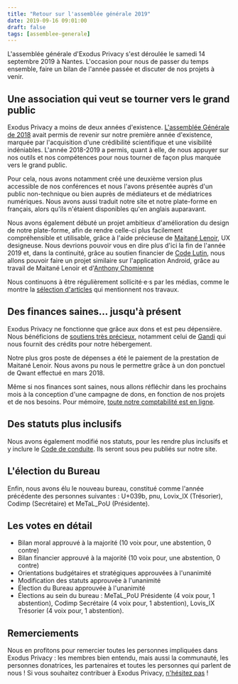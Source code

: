 ```yaml
---
title: "Retour sur l'assemblée générale 2019"
date: 2019-09-16 09:01:00
draft: false
tags: [assemblee-generale]
---
```


L'assemblée générale d'Exodus Privacy s'est déroulée le samedi 14 septembre 2019 à Nantes. L'occasion pour nous de passer du temps ensemble, faire un bilan de l'année passée et discuter de nos projets à venir.

## Une association qui veut se tourner vers le grand public

Exodus Privacy a moins de deux années d'existence. [L'assemblée Générale de 2018](/fr/post/assemblee-generale2018/) avait permis de revenir sur notre première année d'existence, marquée par l'acquisition d'une crédibilité scientifique et une visibilité indéniables. L'année 2018-2019 a permis, quant à elle, de nous appuyer sur nos outils et nos compétences pour nous tourner de façon plus marquée vers le grand public.

Pour cela, nous avons notamment créé une deuxième version plus accessible de nos conférences et nous l'avons présentée auprès d'un public non-technique ou bien auprès de médiateurs et de médiatrices numériques. Nous avons aussi traduit notre site et notre plate-forme en français, alors qu'ils n'étaient disponibles qu'en anglais auparavant.

Nous avons également débuté un projet ambitieux d'amélioration du design de notre plate-forme, afin de rendre celle-ci plus facilement compréhensible et utilisable, grâce à l'aide précieuse de [Maitané Lenoir](https://www.maiwann.net/), UX designeuse. Nous devrions pouvoir vous en dire plus d'ici la fin de l'année 2019 et, dans la continuité, grâce au soutien financier de [Code Lutin](http://www.codelutin.com/), nous allons pouvoir faire un projet similaire sur l'application Android, grâce au travail de Maitané Lenoir et d'[Anthony Chomienne](https://mob-dev.fr)

Nous continuons à être régulièrement sollicité·e·s par les médias, comme le montre la [sélection d'articles](/fr/page/press/) qui mentionnent nos travaux.

## Des finances saines… jusqu'à présent

Exodus Privacy ne fonctionne que grâce aux dons et est peu dépensière. Nous bénéficions de [soutiens très précieux](/fr/page/supporters/), notamment celui de [Gandi](https://gandi.net) qui nous fournit des crédits pour notre hébergement.

Notre plus gros poste de dépenses a été le paiement de la prestation de Maitané Lenoir. Nous avons pu nous le permettre grâce à un don ponctuel de Qwant effectué en mars 2018.

Même si nos finances sont saines, nous allons réfléchir dans les prochains mois à la conception d'une campagne de dons, en fonction de nos projets et de nos besoins.
Pour mémoire, [toute notre comptabilité est en ligne](/fr/post/comptabilite-2019/).

## Des statuts plus inclusifs

Nous avons également modifié nos statuts, pour les rendre plus inclusifs et y inclure le [Code de conduite](/fr/page/who/). Ils seront sous peu publiés sur notre site.

## L'élection du Bureau

Enfin, nous avons élu le nouveau bureau, constitué comme l'année précédente des personnes suivantes : U+039b, pnu, Lovix_IX (Trésorier), Codimp (Secrétaire) et MeTaL_PoU (Présidente).

## Les votes en détail

* Bilan moral approuvé à la majorité (10 voix pour, une abstention, 0 contre)
* Bilan financier approuvé à la majorité (10 voix pour, une abstention, 0 contre)
* Orientations budgétaires et stratégiques approuvées à l'unanimité
* Modification des statuts approuvée à l'unanimité
* Élection du Bureau approuvée à l'unanimité
* Élections au sein du bureau : MeTaL_PoU Présidente (4 voix pour, 1 abstention), Codimp Secrétaire (4 voix pour, 1 abstention), Lovis_IX Trésorier (4 voix pour, 1 abstention).

## Remerciements

Nous en profitons pour remercier toutes les personnes impliquées dans Exodus Privacy : les membres bien entendu, mais aussi la communauté, les personnes donatrices, les partenaires et toutes les personnes qui parlent de nous ! Si vous souhaitez contribuer à Exodus Privacy, [n'hésitez pas](/fr/page/contribute/) !
